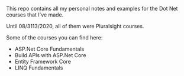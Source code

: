 This repo contains all my personal notes and examples for the Dot Net courses that I've made.

Until 08/3113/2020, all of them were Pluralsight courses.

Some of the courses you can find here:

  * ASP.Net Core Fundamentals
  * Build APIs with ASP.Net Core
  * Entity Framework Core
  * LINQ Fundamentals
